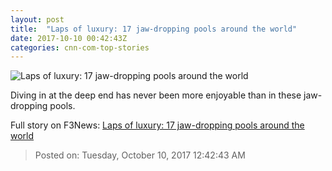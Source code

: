 ```yaml
---
layout: post
title:  "Laps of luxury: 17 jaw-dropping pools around the world"
date: 2017-10-10 00:42:43Z
categories: cnn-com-top-stories
---
```


![Laps of luxury: 17 jaw-dropping pools around the world](http://i2.cdn.cnn.com/cnnnext/dam/assets/171005110348-spectacular-pools-coliseum-pelican-hill-super-tease.jpg)

Diving in at the deep end has never been more enjoyable than in these jaw-dropping pools.


Full story on F3News: [Laps of luxury: 17 jaw-dropping pools around the world](http://www.f3nws.com/n/DVPzmC)

> Posted on: Tuesday, October 10, 2017 12:42:43 AM
